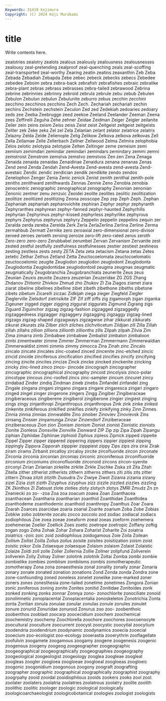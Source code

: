 ```yaml
---
Keywords: 31419 kojimura
Copyright: (C) 2024 Koji Murakami
---
```


# title

Write contents here.



zealotries zealotry zealots zealous zealously zealousness zealousnesses zealousy zeal-pretending zealproof
zeal-quenching zeals zeal-scoffing zeal-transported zeal-worthy Zearing zeatin zeatins zeaxanthin Zeb
Zeba Zebada Zebadiah Zebapda Zebe zebec zebeck zebecks zebecs Zebedee
zebedee Zeboim zebra zebra-back zebrafish zebrafishes zebraic zebralike zebra-plant zebras
zebrass zebrasses zebra-tailed zebrawood Zebrina zebrine zebrinnies zebrinny zebroid zebrula
zebrule zebu zebub Zebulen Zebulon Zebulun zebulun Zebulunite zeburro zebus
zecchin zecchini zecchino zecchinos zecchins Zech Zech. Zechariah zechariah zechin
zechins Zechstein zechstein Zeculon Zed zed Zedekiah zedoaries zedoary zeds
zee Zeeba Zeebrugge zeed zeekoe Zeeland Zeelander Zeeman Zeena zees
Zeffirelli Zeguha Zehe zehner Zeidae Zeidman Zeiger Zeigler zeilanite Zeiler
zein zeins zeism Zeiss zeiss Zeist zeist Zeitgeist zeitgeist zeitgeists
Zeitler zek Zeke zeks Zel zel Zela Zelanian zelant zelator
zelatrice zelatrix Zelazny Zelda Zelde Zelienople Zelig Zelikow Zelkova zelkova
zelkovas Zell Zella Zellamae Zelle Zellerbach Zellner Zellwood Zelma Zelmira
zelophobia Zelos zelotic zelotypia zelotypie Zelten Zeltinger zeme zemeism zemi
zemiism zemimdari zemindar zemindari zemindars zemindary zemmi zemni zemstroist Zemstrom
zemstva zemstvo zemstvos Zen zen Zena Zenaga Zenaida zenaida zenaidas
Zenaidinae Zenaidura zenana zenanas Zenas Zend zend Zenda Zendah Zend-Avesta
Zend-avesta zend-avesta Zend-avestaic Zendic zendic zendician zendik zendikite zendo zendos
Zenelophon Zenger Zenia Zenic zenick Zenist zenith zenithal zenith-pole zeniths
zenithward zenithwards Zennas Zennie Zeno Zenobia zenobia zenocentric zenographic zenographical
zenography Zenonian zenonian Zenonic zentner zenu zenzuic Zeoidei zeolite zeolites
zeolitic zeolitization zeolitize zeolitized zeolitizing Zeona zeoscope Zep zep Zeph
Zeph. Zephan Zephaniah zephaniah zepharovichite zephiran Zephyr zephyr zephyranth Zephyranthes
zephyrean zephyr-fanned zephyr-haunted Zephyrhills zephyrian Zephyrinus zephyr-kissed zephyrless zephyrlike zephyrous
zephyrs Zephyrus zephyrus zephyry Zeppelin zeppelin zeppelins zequin zer Zeralda
zerda zereba Zerelda Zerk Zerla ZerlaZerlina Zerlina Zerline Zerma zermahbub
Zermatt Zernike zero zeroaxial zero-dimensional zero-divisor zeroed zeroes zeroeth zeroing
zeroize zero-lift zero-rated zeros zeroth Zero-zero zero-zero Zerubbabel zerumbet Zervan
Zervanism Zervanite zest zested zestful zestfully zestfulness zestfulnesses zestier zestiest
zestiness zesting zestless zests zesty ZETA Zeta zeta zetacism Zetana
zetas Zetes zetetic Zethar Zethus Zetland Zetta Zeuctocoelomata zeuctocoelomatic zeuctocoelomic
zeugite Zeuglodon zeuglodon zeuglodont Zeuglodonta Zeuglodontia Zeuglodontidae zeuglodontoid zeugma zeugmas
zeugmatic zeugmatically Zeugobranchia Zeugobranchiata zeunerite Zeus zeus Zeuxian Zeuxis zeuxite
Zeuzera zeuzerian Zeuzeridae ZG ZGS Zhang Zhdanov Zhitomir Zhivkov Zhmud
zho Zhukov ZI Zia Ziagos ziamet ziara ziarat zibeline zibelines
zibelline zibet zibeth zibethone zibeths zibetone zibets zibetum Zicarelli ziczac
Zidkijah ziega zieger Ziegfeld Ziegler Zieglerville Zielsdorf zietrisikite ZIF Zif
ziff ziffs zig zigamorph zigan ziganka Zigeuner zigged zigger zigging
ziggurat ziggurats Zigmund Zigrang zigs Ziguard Ziguinchor zigzag zigzag-fashion zigzagged
zigzaggedly zigzaggedness zigzagger zigzaggery zigzagging zigzaggy zigzag-lined zigzags zigzag-shaped zigzagways
zigzagwise zihar zikkurat zikkurats zikurat zikurats zila Zilber zilch zilches
zilchviticetum Zildjian zill Zilla Zillah zillah zillahs zillion zillions zillionth
zillionths zills Zilpah zilpah Zilvia Zim Zima zimarra zimb Zimbabwe
zimbabwe Zimbalist zimbalon zimbaloon zimbi zimentwater zimme Zimmer Zimmerman Zimmermann
Zimmerwaldian Zimmerwaldist zimmi zimmis zimmy zimocca Zina Zinah zinc Zincalo
zincalo zincate zincates zinc-coated zinced zincenite zinc-etched zincic zincid zincide
zinciferous zincification zincified zincifies zincify zincifying zincing zincite zincites zincize
Zinck zincke zincked zinckenite zincking zincky zinc-lined zinco zinco- zincode
zincograph zincographer zincographic zincographical zincography zincoid zincolysis zinco-polar zincotype zincous
zinc-roofed zincs zinc-sampler zincum zincuret zincy zindabad Zinder zindiq Zindman
zineb zinebs Zinfandel zinfandel zing Zingale zingana zingani zingano zingara
zingare zingaresca zingari zingaro zinged zingel zinger zingerone zingers Zingg
Zingiber Zingiberaceae zingiberaceous zingiberene zingiberol zingiberone zingier zingiest zinging zings
zingy zinjanthropi Zinjanthropus zinjanthropus Zink zink zinke zinked zinkenite zinkiferous
zinkified zinkifies zinkify zinkifying zinky Zinn Zinnes Zinnia zinnia zinnias
zinnwaldite Zino zinober Zinoviev Zinovievsk Zins zinsang Zinsser zinyamunga Zinzar
Zinzendorf Zinziberaceae zinziberaceous Zion zion Zionism zionism Zionist zionist Zionistic
zionists Zionite Zionless Zionsville Zionville Zionward ZIP Zip zip Zipa
Zipah Zipangu ziphian Ziphiidae Ziphiinae ziphioid Ziphius zipless Zipnick zipped
zippeite Zippel Zipper zipper zippered zippering zippers zippier zippiest zipping
zippingly Zippora Zipporah zipppier zipppiest zippy Zips zips zira zirai
Zirak ziram zirams Zirbanit zircalloy zircaloy zircite zircofluoride zircon zirconate
Zirconia zirconia zirconian zirconias zirconic zirconiferous zirconifluoride zirconium zirconiums zirconofluoride
zirconoid zircons zircon-syenite zirconyl Zirian Zirianian zirkelite zirkite Zirkle Zischke
Ziska zit Zita Zitah Zitella zither zitherist zitherists zithern zitherns
zithers ziti zitis zits zitter zittern Zitvaa zitzit zitzith Ziusudra
Ziv Ziwiye Ziwot Zizania zizania zizany zizel Zizia zizit zizith
Zizyphus zizyphus zizz zizzle zizzled zizzles zizzling ZK Zkinthos Zl
Zlatoust zlote zloties zloty zlotych zlotys ZMRI Zmudz Zn zn
Znaniecki zo zo- -zoa Zoa zoa zoacum zoaea Zoan Zoanthacea
zoanthacean Zoantharia zoantharian zoanthid Zoanthidae Zoanthidea zoanthodeme zoanthodemic zoanthoid zoanthropy
Zoanthus Zoar Zoara Zoarah Zoarces zoarcidae zoaria zoarial Zoarite zoarium
Zoba Zobe Zobias Zobkiw zobo zobtenite zocalo zocco zoccolo zod
zodiac zodiacal zodiacs zodiophilous Zoe zoea zoeae zoeaform zoeal zoeas
zoeform zoehemera zoehemerae Zoeller Zoellick Zoes zoetic zoetrope zoetropic Zoffany
zoftig zogan zogo Zoha Zohak Zohar Zohara Zoharist Zoharite Zoi
zoiatria zoiatrics -zoic zoic zoid zoidiophilous zoidogamous Zoie Zoila Zoilean
Zoilism Zoilist Zoilla Zoilus zoilus zoisite zoisites zoisitization zoism zoist
zoistic zokor Zola Zolaesque zolaesque Zolaism zolaism Zolaist Zolaistic Zolaize
Zoldi zoll zolle Zoller Zollernia Zollie Zollner zollpfund Zollverein zollverein
Zolly Zolnay Zolner zolotink zolotnik Zoltai Zomba zombi zombie zombielike
zombies zombiism zombiisms zombis zomotherapeutic zomotherapy Zona zona zonaesthesia zonal
zonality zonally zonar Zonaria zonary zonate zonated zonation zonations Zond
Zonda zonda Zondra zone zone-confounding zoned zoneless zonelet zonelike zone-marked
zoner zoners zones zonesthesia zone-tailed zonetime zonetimes Zongora Zonian zonic
zoniferous zoning zonite Zonites zonitid Zonitidae Zonitoides zonk zonked zonking
zonks zonnar Zonnya zono- zonochlorite zonociliate zonoid zonolimnetic zonoplacental Zonoplacentalia
zonoskeleton Zonotrichia Zonta zonta Zontian zonula zonulae zonular zonulas zonule
zonules zonulet zonure zonurid Zonuridae zonuroid Zonurus zoo zoo- zoobenthoic
zoobenthos zooblast zoocarp zoocecidium zoochem zoochemical zoochemistry zoochemy Zoochlorella zoochore
zoochores zoocoenocyte zoocultural zooculture zoocurrent zoocyst zoocystic zoocytial zoocytium zoodendria
zoodendrium zoodynamic zoodynamics zooecia zooecial zooecium zoo-ecologist zoo-ecology zooerastia zooerythrin
zooflagellate zoofulvin zoogamete zoogamous zoogamy zoogene zoogenesis zoogenic zoogenous zoogeny
zoogeog zoogeographer zoogeographic zoogeographical zoogeographically zoogeographies zoogeography zoogeological zoogeologist zoogeology
zooglea zoogleae zoogleal zoogleas zoogler zoogloea zoogloeae zoogloeal zoogloeas zoogloeic
zoogonic zoogonidium zoogonous zoogony zoograft zoografting zoographer zoographic zoographical zoographically
zoographist zoography zoogrpahy zooid zooidal zooidiophilous zooids zookers zooks zool
zool. zoolater zoolaters zoolatria zoolatries zoolatrous zoolatry zoolite zoolith zoolithic
zoolitic zoologer zoologic zoological zoologically zoologicoarchaeologist zoologicobotanical zoologies zoologist zoologists

